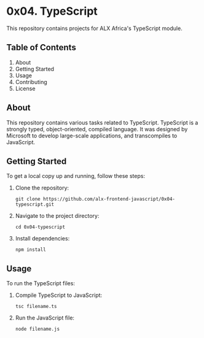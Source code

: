 # 0x04. TypeScript

This repository contains projects for ALX Africa's TypeScript module.

## Table of Contents

1. About
2. Getting Started
3. Usage
4. Contributing
5. License

## About

This repository contains various tasks related to TypeScript. TypeScript is a strongly typed, object-oriented, compiled language. It was designed by Microsoft to develop large-scale applications, and transcompiles to JavaScript.

## Getting Started

To get a local copy up and running, follow these steps:

1. Clone the repository:
    ```
    git clone https://github.com/alx-frontend-javascript/0x04-typescript.git
    ```
2. Navigate to the project directory:
    ```
    cd 0x04-typescript
    ```
3. Install dependencies:
    ```
    npm install
    ```

## Usage

To run the TypeScript files:

1. Compile TypeScript to JavaScript:
    ```
    tsc filename.ts
    ```
2. Run the JavaScript file:
    ```
    node filename.js
    ```